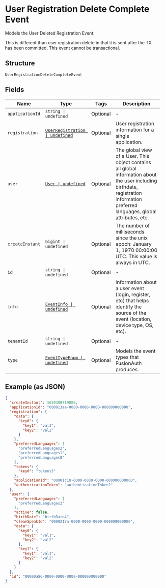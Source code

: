 
# User Registration Delete Complete Event

Models the User Deleted Registration Event.  <p>  This is different than user.registration.delete in that it is sent after the TX has been committed. This event cannot be transactional.

## Structure

`UserRegistrationDeleteCompleteEvent`

## Fields

| Name | Type | Tags | Description |
|  --- | --- | --- | --- |
| `applicationId` | `string \| undefined` | Optional | - |
| `registration` | [`UserRegistration \| undefined`](../../doc/models/user-registration.md) | Optional | User registration information for a single application. |
| `user` | [`User \| undefined`](../../doc/models/user.md) | Optional | The global view of a User. This object contains all global information about the user including birthdate, registration information  preferred languages, global attributes, etc. |
| `createInstant` | `bigint \| undefined` | Optional | The number of milliseconds since the unix epoch: January 1, 1970 00:00:00 UTC. This value is always in UTC. |
| `id` | `string \| undefined` | Optional | - |
| `info` | [`EventInfo \| undefined`](../../doc/models/event-info.md) | Optional | Information about a user event (login, register, etc) that helps identify the source of the event (location, device type, OS, etc). |
| `tenantId` | `string \| undefined` | Optional | - |
| `type` | [`EventTypeEnum \| undefined`](../../doc/models/event-type-enum.md) | Optional | Models the event types that FusionAuth produces. |

## Example (as JSON)

```json
{
  "createInstant": 1659380719000,
  "applicationId": "000013aa-0000-0000-0000-000000000000",
  "registration": {
    "data": {
      "key0": {
        "key1": "val1",
        "key2": "val2"
      }
    },
    "preferredLanguages": [
      "preferredLanguages2",
      "preferredLanguages1",
      "preferredLanguages0"
    ],
    "tokens": {
      "key0": "tokens3"
    },
    "applicationId": "00001c10-0000-0000-0000-000000000000",
    "authenticationToken": "authenticationToken2"
  },
  "user": {
    "preferredLanguages": [
      "preferredLanguages2"
    ],
    "active": false,
    "birthDate": "birthDate4",
    "cleanSpeakId": "0000212a-0000-0000-0000-000000000000",
    "data": {
      "key0": {
        "key1": "val1",
        "key2": "val2"
      },
      "key1": {
        "key1": "val1",
        "key2": "val2"
      }
    }
  },
  "id": "00000a86-0000-0000-0000-000000000000"
}
```

